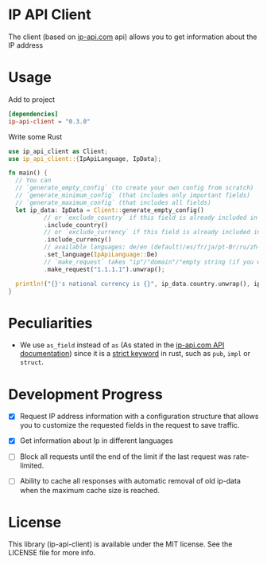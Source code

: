 # IP API Client

The client (based on [ip-api.com](https://ip-api.com/) api) allows you to get information about the IP address

# Usage

Add to project

```toml
[dependencies]
ip-api-client = "0.3.0"
```

Write some Rust

```rust
use ip_api_client as Client;
use ip_api_client::{IpApiLanguage, IpData};

fn main() {
  // You can
  // `generate_empty_config` (to create your own config from scratch)
  // `generate_minimum_config` (that includes only important fields)
  // `generate_maximum_config` (that includes all fields)
  let ip_data: IpData = Client::generate_empty_config()
          // or `exclude_country` if this field is already included in the generated config
          .include_country()
          // or `exclude_currency` if this field is already included in the generated config
          .include_currency()
          // available languages: de/en (default)/es/fr/ja/pt-Br/ru/zh-CN
          .set_language(IpApiLanguage::De)
          // `make_request` takes "ip"/"domain"/"empty string (if you want to request your ip)"
          .make_request("1.1.1.1").unwrap();

  println!("{}'s national currency is {}", ip_data.country.unwrap(), ip_data.currency.unwrap());
}
```

# Peculiarities

- We use `as_field` instead of `as`
  (As stated in the [ip-api.com API documentation](https://ip-api.com/docs/api:json#as))
  since it is a [strict keyword](https://doc.rust-lang.org/reference/keywords.html#strict-keywords) in rust,
  such as `pub`, `impl` or `struct`.

# Development Progress

- [x] Request IP address information with a configuration structure that allows you to customize the requested fields in the request to save traffic.
- [x] Get information about Ip in different languages
- [ ] Block all requests until the end of the limit if the last request was rate-limited.
- [ ] Ability to cache all responses with automatic removal of old ip-data when the maximum cache size is reached.


# License

This library (ip-api-client) is available under the MIT license. See the LICENSE file for more info.

